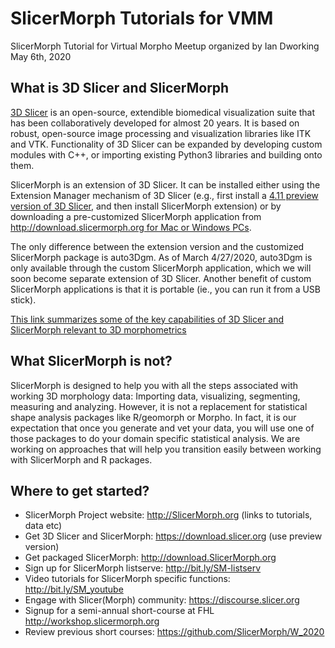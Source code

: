 # SlicerMorph Tutorials for VMM
SlicerMorph Tutorial for Virtual Morpho Meetup organized by Ian Dworking
May 6th, 2020

## What is 3D Slicer and SlicerMorph

[3D Slicer](https://www.slicer.org) is an open-source, extendible biomedical visualization suite that has been collaboratively developed for almost 20 years. It is based on robust, open-source image processing and visualization libraries like ITK and VTK. Functionality of 3D Slicer can be expanded by developing custom modules with C++, or importing existing Python3 libraries and building onto them. 

SlicerMorph is an extension of 3D Slicer. It can be installed either using the Extension Manager mechanism of 3D Slicer (e.g., first install a [4.11 preview version of 3D Slicer](https://download.slicer.org), and then install SlicerMorph extension) or by downloading a pre-customized SlicerMorph application from [http://download.slicermorph.org for Mac or Windows PCs](http://download.slicermorph.org).

The only difference between the extension version and the customized SlicerMorph package is auto3Dgm. As of March 4/27/2020, auto3Dgm is only available through the custom SlicerMorph application, which we will soon become separate extension of 3D Slicer. Another benefit of custom SlicerMorph applications is that it is portable (ie., you can run it from a USB stick).

[This link summarizes some of the key capabilities of 3D Slicer and SlicerMorph relevant to 3D morphometrics](https://docs.google.com/document/d/1VdsYQzhjEh9tT5WQQjb1GUdn5Hmnq8cK3yLzjYeVv5M/edit)

## What SlicerMorph is not?
SlicerMorph is designed to help you with all the steps associated with working 3D morphology data: Importing data, visualizing, segmenting, measuring and analyzing. However, it is not a replacement for statistical shape analysis packages like R/geomorph or Morpho. In fact, it is our expectation that once you generate and vet your data, you will use one of those packages to do your domain specific statistical analysis. We are working on approaches that will help you transition easily between working with SlicerMorph and R packages. 

## Where to get started?
* SlicerMorph Project website: http://SlicerMorph.org (links to tutorials, data etc)
* Get 3D Slicer and SlicerMorph: https://download.slicer.org (use preview version)
* Get packaged SlicerMorph: http://download.SlicerMorph.org 
* Sign up for SlicerMorph listserve: http://bit.ly/SM-listserv 
* Video tutorials for SlicerMorph specific functions: http://bit.ly/SM_youtube 
* Engage with Slicer(Morph) community: https://discourse.slicer.org
* Signup for a semi-annual short-course at FHL http://workshop.slicermorph.org
* Review previous short courses: https://github.com/SlicerMorph/W_2020  
